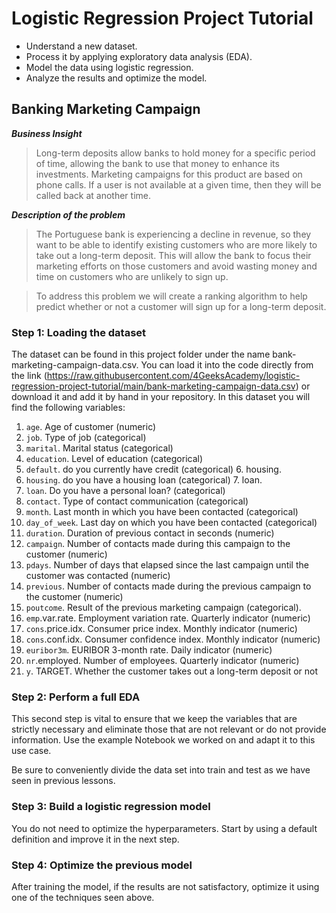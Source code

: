 # Logistic Regression Project Tutorial
* Understand a new dataset.
* Process it by applying exploratory data analysis (EDA).
* Model the data using logistic regression.
* Analyze the results and optimize the model.

## Banking Marketing Campaign

***Business Insight***

> Long-term deposits allow banks to hold money for a specific period of time, allowing the bank to use that money to enhance its investments. Marketing campaigns for this product are based on phone calls. If a user is not available at a given time, then they will be called back at another time.

***Description of the problem***

> The Portuguese bank is experiencing a decline in revenue, so they want to be able to identify existing customers who are more likely to take out a long-term deposit. This will allow the bank to focus their marketing efforts on those customers and avoid wasting money and time on customers who are unlikely to sign up.

> To address this problem we will create a ranking algorithm to help predict whether or not a customer will sign up for a long-term deposit.

### Step 1: Loading the dataset
The dataset can be found in this project folder under the name bank-marketing-campaign-data.csv. You can load it into the code directly from the link (https://raw.githubusercontent.com/4GeeksAcademy/logistic-regression-project-tutorial/main/bank-marketing-campaign-data.csv) or download it and add it by hand in your repository. In this dataset you will find the following variables:

1. `age`. Age of customer (numeric)
2. `job`. Type of job (categorical)
3. `marital`. Marital status (categorical)
4. `education`. Level of education (categorical)
5. `default`. do you currently have credit (categorical) 6. housing.
6. `housing`. do you have a housing loan (categorical) 7. loan.
7. `loan`. Do you have a personal loan? (categorical)
8. `contact`. Type of contact communication (categorical)
9. `month`. Last month in which you have been contacted (categorical)
10. `day_of_week`. Last day on which you have been contacted (categorical)
11. `duration`. Duration of previous contact in seconds (numeric)
12. `campaign`. Number of contacts made during this campaign to the customer (numeric)
13. `pdays`. Number of days that elapsed since the last campaign until the customer was contacted (numeric)
14. `previous`. Number of contacts made during the previous campaign to the customer (numeric)
15. `poutcome`. Result of the previous marketing campaign (categorical).
16. `emp`.var.rate. Employment variation rate. Quarterly indicator (numeric)
17. `cons`.price.idx. Consumer price index. Monthly indicator (numeric)
18. `cons`.conf.idx. Consumer confidence index. Monthly indicator (numeric)
19. `euribor3m`. EURIBOR 3-month rate. Daily indicator (numeric)
20. `nr`.employed. Number of employees. Quarterly indicator (numeric)
21. `y`. TARGET. Whether the customer takes out a long-term deposit or not

### Step 2: Perform a full EDA
This second step is vital to ensure that we keep the variables that are strictly necessary and eliminate those that are not relevant or do not provide information. Use the example Notebook we worked on and adapt it to this use case.

Be sure to conveniently divide the data set into train and test as we have seen in previous lessons.

### Step 3: Build a logistic regression model
You do not need to optimize the hyperparameters. Start by using a default definition and improve it in the next step.

### Step 4: Optimize the previous model
After training the model, if the results are not satisfactory, optimize it using one of the techniques seen above.